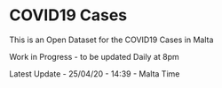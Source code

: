 # COVID19 Cases
This is an Open Dataset for the COVID19 Cases in Malta

Work in Progress - to be updated Daily at 8pm

Latest Update - 25/04/20 - 14:39 - Malta Time
